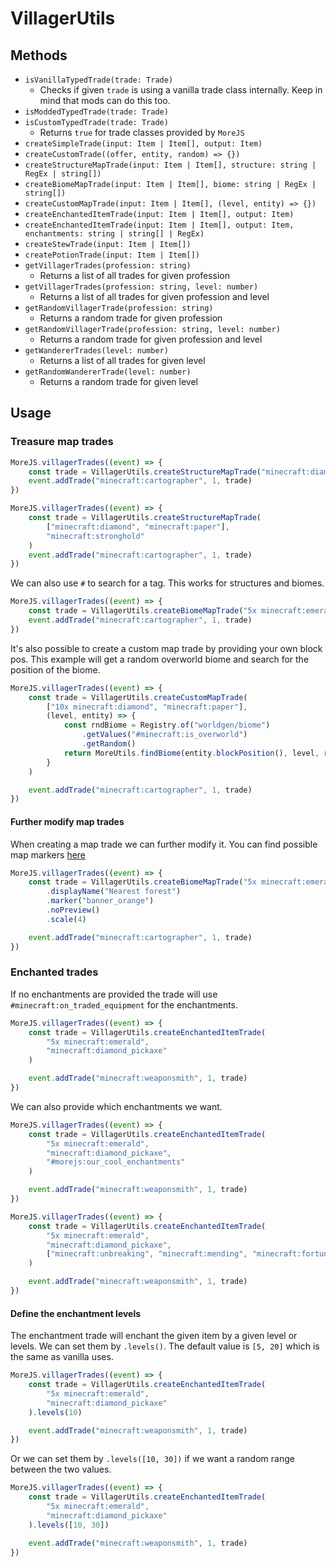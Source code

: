 # VillagerUtils

## Methods

-   `isVanillaTypedTrade(trade: Trade)`
    -   Checks if given `trade` is using a vanilla trade class internally. Keep in mind that mods can do this too.
-   `isModdedTypedTrade(trade: Trade)`
-   `isCustomTypedTrade(trade: Trade)`
    -   Returns `true` for trade classes provided by `MoreJS`
-   `createSimpleTrade(input: Item | Item[], output: Item)`
-   `createCustomTrade((offer, entity, random) => {})`
-   `createStructureMapTrade(input: Item | Item[], structure: string | RegEx | string[])`
-   `createBiomeMapTrade(input: Item | Item[], biome: string | RegEx | string[])`
-   `createCustomMapTrade(input: Item | Item[], (level, entity) => {})`
-   `createEnchantedItemTrade(input: Item | Item[], output: Item)`
-   `createEnchantedItemTrade(input: Item | Item[], output: Item, enchantments: string | string[] | RegEx)`
-   `createStewTrade(input: Item | Item[])`
-   `createPotionTrade(input: Item | Item[])`
-   `getVillagerTrades(profession: string)`
    -   Returns a list of all trades for given profession
-   `getVillagerTrades(profession: string, level: number)`
    -   Returns a list of all trades for given profession and level
-   `getRandomVillagerTrade(profession: string)`
    -   Returns a random trade for given profession
-   `getRandomVillagerTrade(profession: string, level: number)`
    -   Returns a random trade for given profession and level
-   `getWandererTrades(level: number)`
    -   Returns a list of all trades for given level
-   `getRandomWandererTrade(level: number)`
    -   Returns a random trade for given level

## Usage

### Treasure map trades

```js
MoreJS.villagerTrades((event) => {
    const trade = VillagerUtils.createStructureMapTrade("minecraft:diamond", "minecraft:stronghold")
    event.addTrade("minecraft:cartographer", 1, trade)
})
```

```js
MoreJS.villagerTrades((event) => {
    const trade = VillagerUtils.createStructureMapTrade(
        ["minecraft:diamond", "minecraft:paper"],
        "minecraft:stronghold"
    )
    event.addTrade("minecraft:cartographer", 1, trade)
})
```

We can also use `#` to search for a tag. This works for structures and biomes.

```js
MoreJS.villagerTrades((event) => {
    const trade = VillagerUtils.createBiomeMapTrade("5x minecraft:emerald", "#minecraft:is_forest")
    event.addTrade("minecraft:cartographer", 1, trade)
})
```

It's also possible to create a custom map trade by providing your own block pos. This example will get a random overworld biome and search for the position of the biome.

```js
MoreJS.villagerTrades((event) => {
    const trade = VillagerUtils.createCustomMapTrade(
        ["10x minecraft:diamond", "minecraft:paper"],
        (level, entity) => {
            const rndBiome = Registry.of("worldgen/biome")
                .getValues("#minecraft:is_overworld")
                .getRandom()
            return MoreUtils.findBiome(entity.blockPosition(), level, rndBiome, 250)
        }
    )

    event.addTrade("minecraft:cartographer", 1, trade)
})
```

#### Further modify map trades

When creating a map trade we can further modify it. You can find possible map markers [here](https://minecraft.wiki/w/Map#Map_icons)

```js
MoreJS.villagerTrades((event) => {
    const trade = VillagerUtils.createBiomeMapTrade("5x minecraft:emerald", "#minecraft:is_forest")
        .displayName("Nearest forest")
        .marker("banner_orange")
        .noPreview()
        .scale(4)

    event.addTrade("minecraft:cartographer", 1, trade)
})
```

### Enchanted trades

If no enchantments are provided the trade will use `#minecraft:on_traded_equipment` for the enchantments.

```js
MoreJS.villagerTrades((event) => {
    const trade = VillagerUtils.createEnchantedItemTrade(
        "5x minecraft:emerald",
        "minecraft:diamond_pickaxe"
    )

    event.addTrade("minecraft:weaponsmith", 1, trade)
})
```

We can also provide which enchantments we want.

```js
MoreJS.villagerTrades((event) => {
    const trade = VillagerUtils.createEnchantedItemTrade(
        "5x minecraft:emerald",
        "minecraft:diamond_pickaxe",
        "#morejs:our_cool_enchantments"
    )

    event.addTrade("minecraft:weaponsmith", 1, trade)
})
```

```js
MoreJS.villagerTrades((event) => {
    const trade = VillagerUtils.createEnchantedItemTrade(
        "5x minecraft:emerald",
        "minecraft:diamond_pickaxe",
        ["minecraft:unbreaking", "minecraft:mending", "minecraft:fortune"]
    )

    event.addTrade("minecraft:weaponsmith", 1, trade)
})
```

#### Define the enchantment levels

The enchantment trade will enchant the given item by a given level or levels. We can set them by `.levels()`. The default value is `[5, 20]` which is the same as vanilla uses.

```js
MoreJS.villagerTrades((event) => {
    const trade = VillagerUtils.createEnchantedItemTrade(
        "5x minecraft:emerald",
        "minecraft:diamond_pickaxe"
    ).levels(10)

    event.addTrade("minecraft:weaponsmith", 1, trade)
})
```

Or we can set them by `.levels([10, 30])` if we want a random range between the two values.

```js
MoreJS.villagerTrades((event) => {
    const trade = VillagerUtils.createEnchantedItemTrade(
        "5x minecraft:emerald",
        "minecraft:diamond_pickaxe"
    ).levels([10, 30])

    event.addTrade("minecraft:weaponsmith", 1, trade)
})
```
